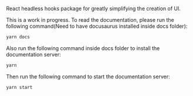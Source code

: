 React headless hooks package for greatly simplifying the creation of UI.

This is a work in progress. To read the documentation, please run the following command(Need to have docusaurus installed inside docs folder):

```bash
yarn docs
```

Also run the following command inside docs folder to install the documentation server:

```bash
yarn
```

Then run the following command to start the documentation server:

```bash
yarn start
```

